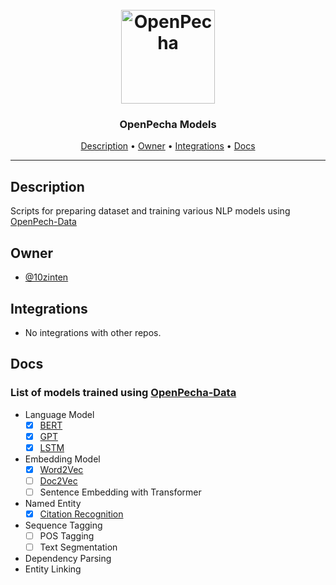 <h1 align="center">
  <br>
  <a href="https://openpecha.org"><img src="https://avatars.githubusercontent.com/u/82142807?s=400&u=19e108a15566f3a1449bafb03b8dd706a72aebcd&v=4" alt="OpenPecha" width="150"></a>
  <br>
</h1>

<h3 align="center">OpenPecha Models</h3>


<!-- Replace the title of the repository -->

<p align="center">
  <a href="#description">Description</a> •
  <a href="#owner">Owner</a> •
  <a href="#integrations">Integrations</a> •
  <a href="#docs">Docs</a>
</p>
<hr>

## Description

Scripts for preparing dataset and training various NLP models using [OpenPech-Data](https://github.com/OpenPecha-Data)
<!-- This section provides a high-level overview for the repo -->

## Owner

- [@10zinten](https://github.com/10zinten)

<!-- This section lists the owners of the repo -->

## Integrations

- No integrations with other repos.

<!-- This section must list as bulleted list how this repo depends or is integrated with other repos -->

## Docs

### List of models trained using [OpenPecha-Data](https://github.com/OpenPecha-Data)
- Language Model
  - [x] [BERT](https://github.com/OpenPecha-dev/models/blob/main/models/lm/Classical_Bo_BERT_LM.ipynb)
  - [x] [GPT](https://github.com/OpenPecha-dev/models/blob/main/models/lm/Classical_Bo_GPT_LM.ipynb)
  - [x] [LSTM](https://github.com/OpenPecha-dev/models/blob/main/models/lm/Classical_Bo_Custom_LM_keras.ipynb)
- Embedding Model
  - [x] [Word2Vec](https://github.com/OpenPecha-dev/models/blob/main/models/embedding/gensim-word2vec-for-tibetan.ipynb)
  - [ ] [Doc2Vec](https://github.com/OpenPecha-dev/models/blob/main/models/embedding/gensim-doc2vec-for-tibetan.ipynb)
  - [ ] Sentence Embedding with Transformer
- Named Entity
  - [x] [Citation Recognition](https://github.com/OpenPecha-dev/models/blob/main/models/ner/ner-for-tibetan-language.ipynb)
- Sequence Tagging
  - [ ] POS Tagging
  - [ ] Text Segmentation
- Dependency Parsing
- Entity Linking

<!-- This section must link to the docs which are in the root of the repository in /docs -->

